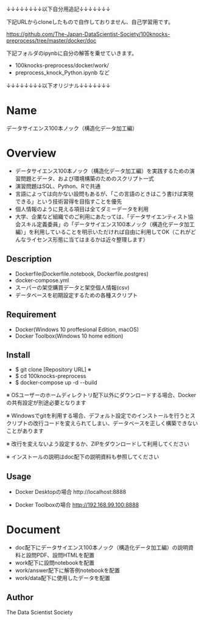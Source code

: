 ↓↓↓↓↓↓↓↓以下自分用追記↓↓↓↓↓↓↓

下記URLからcloneしたもので自作しておりません、自己学習用です。

https://github.com/The-Japan-DataScientist-Society/100knocks-preprocess/tree/master/docker/doc

下記フォルダのipynbに自分の解答を乗せていきます。
- 100knocks-preprocess/docker/work/
- preprocess_knock_Python.ipynb など

↓↓↓↓↓↓↓↓以下オリジナル↓↓↓↓↓↓↓

Name
====
データサイエンス100本ノック（構造化データ加工編）

Overview
====
- データサイエンス100本ノック（構造化データ加工編）を実践するための演習問題とデータ、および環境構築のためのスクリプト一式
- 演習問題はSQL、Python、Rで共通
- 言語によっては向かない設問もあるが、「この言語のときはこう書けば実現できる」という技術習得を目指すことを優先
- 個人情報のように見える項目は全てダミーデータを利用
- 大学、企業など組織でのご利用にあたっては、「データサイエンティスト協会スキル定義委員」の「データサイエンス100本ノック（構造化データ加工編）」を利用していることを明示いただければ自由に利用してOK（これがどんなライセンス形態に当てはまるかは近々整理します）

## Description
- Dockerfile(Dockerfile.notebook, Dockerfile.postgres)
- docker-compose.yml
- スーパーの架空購買データと架空個人情報(csv)
- データベースを初期設定するための各種スクリプト

## Requirement
- Docker(Windows 10 proffesional Edition, macOS)
- Docker Toolbox(Windows 10 home edition)

## Install
- $ git clone [Repository URL] ※
- $ cd 100knocks-preprocess
- $ docker-compose up -d --build

※ OSユーザーのホームディレクトリ配下以外にダウンロードする場合、Dockerの共有設定が別途必要となります

※ Windowsでgitを利用する場合、デフォルト設定でのインストールを行うとスクリプトの改行コードを変えられてしまい、データベースを正しく構築できないことがあります

※ 改行を変えないよう設定するか、ZIPをダウンロードして利用してください

※ インストールの説明はdoc配下の説明資料も参照してください

## Usage
- Docker Desktopの場合
http://localhost:8888

- Docker Toolboxの場合
http://192.168.99.100:8888

# Document
- doc配下にデータサイエンス100本ノック（構造化データ加工編）の説明資料と設問PDF、設問HTMLを配置
- work配下に設問notebookを配置
- work/answer配下に解答例notebookを配置
- work/data配下に使用したデータを配置

## Author
The Data Scientist Society
